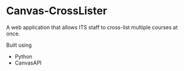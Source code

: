 # Canvas-CrossLister
A web application that allows  ITS staff to cross-list multiple courses at once. 

Built using 

- Python
- CanvasAPI 
